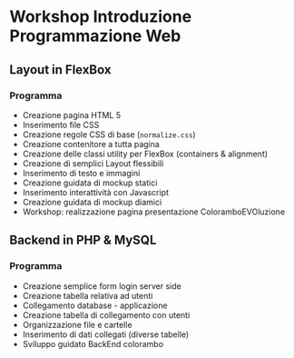 # Workshop Introduzione Programmazione Web

## Layout in FlexBox

### Programma

* Creazione pagina HTML 5
* Inserimento file CSS
* Creazione regole CSS di base (`normalize.css`)
* Creazione contenitore a tutta pagina
* Creazione delle classi utility per FlexBox (containers & alignment)
* Creazione di semplici Layout flessibili
* Inserimento di testo e immagini
* Creazione guidata di mockup statici
* Inserimento interattività con Javascript
* Creazione guidata di mockup diamici
* Workshop: realizzazione pagina presentazione ColoramboEVOluzione

## Backend in PHP & MySQL

### Programma

* Creazione semplice form login server side
* Creazione tabella relativa ad utenti
* Collegamento database - applicazione
* Creazione tabella di collegamento con utenti
* Organizzazione file e cartelle
* Inserimento di dati collegati (diverse tabelle)
* Sviluppo guidato BackEnd colorambo